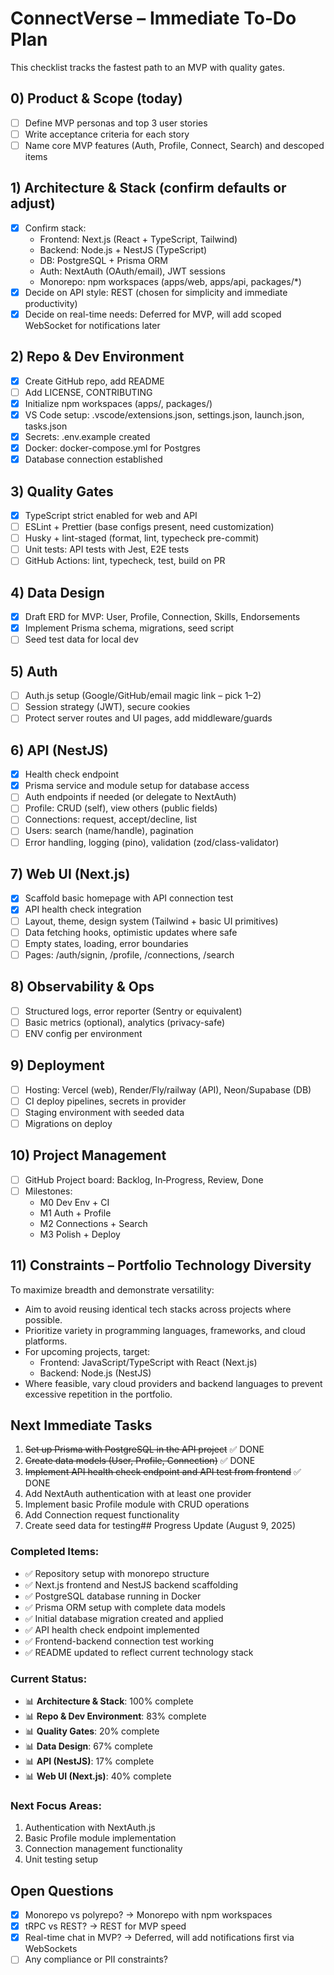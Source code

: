 # ConnectVerse – Immediate To‑Do Plan

This checklist tracks the fastest path to an MVP with quality gates.

## 0) Product & Scope (today)

- [ ] Define MVP personas and top 3 user stories
- [ ] Write acceptance criteria for each story
- [ ] Name core MVP features (Auth, Profile, Connect, Search) and descoped items

## 1) Architecture & Stack (confirm defaults or adjust)

- [x] Confirm stack:
  - Frontend: Next.js (React + TypeScript, Tailwind)
  - Backend: Node.js + NestJS (TypeScript)
  - DB: PostgreSQL + Prisma ORM
  - Auth: NextAuth (OAuth/email), JWT sessions
  - Monorepo: npm workspaces (apps/web, apps/api, packages/\*)
- [x] Decide on API style: REST (chosen for simplicity and immediate productivity)
- [x] Decide on real-time needs: Deferred for MVP, will add scoped WebSocket for notifications later

## 2) Repo & Dev Environment

- [x] Create GitHub repo, add README
- [ ] Add LICENSE, CONTRIBUTING
- [x] Initialize npm workspaces (apps/, packages/)
- [x] VS Code setup: .vscode/extensions.json, settings.json, launch.json, tasks.json
- [x] Secrets: .env.example created
- [x] Docker: docker-compose.yml for Postgres
- [x] Database connection established

## 3) Quality Gates

- [x] TypeScript strict enabled for web and API
- [ ] ESLint + Prettier (base configs present, need customization)
- [ ] Husky + lint-staged (format, lint, typecheck pre-commit)
- [ ] Unit tests: API tests with Jest, E2E tests
- [ ] GitHub Actions: lint, typecheck, test, build on PR

## 4) Data Design

- [x] Draft ERD for MVP: User, Profile, Connection, Skills, Endorsements
- [x] Implement Prisma schema, migrations, seed script
- [ ] Seed test data for local dev

## 5) Auth

- [ ] Auth.js setup (Google/GitHub/email magic link – pick 1–2)
- [ ] Session strategy (JWT), secure cookies
- [ ] Protect server routes and UI pages, add middleware/guards

## 6) API (NestJS)

- [x] Health check endpoint
- [x] Prisma service and module setup for database access
- [ ] Auth endpoints if needed (or delegate to NextAuth)
- [ ] Profile: CRUD (self), view others (public fields)
- [ ] Connections: request, accept/decline, list
- [ ] Users: search (name/handle), pagination
- [ ] Error handling, logging (pino), validation (zod/class-validator)

## 7) Web UI (Next.js)

- [x] Scaffold basic homepage with API connection test
- [x] API health check integration
- [ ] Layout, theme, design system (Tailwind + basic UI primitives)
- [ ] Data fetching hooks, optimistic updates where safe
- [ ] Empty states, loading, error boundaries
- [ ] Pages: /auth/signin, /profile, /connections, /search

## 8) Observability & Ops

- [ ] Structured logs, error reporter (Sentry or equivalent)
- [ ] Basic metrics (optional), analytics (privacy-safe)
- [ ] ENV config per environment

## 9) Deployment

- [ ] Hosting: Vercel (web), Render/Fly/railway (API), Neon/Supabase (DB)
- [ ] CI deploy pipelines, secrets in provider
- [ ] Staging environment with seeded data
- [ ] Migrations on deploy

## 10) Project Management

- [ ] GitHub Project board: Backlog, In‑Progress, Review, Done
- [ ] Milestones:
  - M0 Dev Env + CI
  - M1 Auth + Profile
  - M2 Connections + Search
  - M3 Polish + Deploy

## 11) Constraints – Portfolio Technology Diversity

To maximize breadth and demonstrate versatility:

- Aim to avoid reusing identical tech stacks across projects where possible.
- Prioritize variety in programming languages, frameworks, and cloud platforms.
- For upcoming projects, target:
  - Frontend: JavaScript/TypeScript with React (Next.js)
  - Backend: Node.js (NestJS)
- Where feasible, vary cloud providers and backend languages to prevent excessive repetition in the portfolio.

## Next Immediate Tasks

1. ~~Set up Prisma with PostgreSQL in the API project~~ ✅ DONE
2. ~~Create data models (User, Profile, Connection)~~ ✅ DONE
3. ~~Implement API health check endpoint and API test from frontend~~ ✅ DONE
4. Add NextAuth authentication with at least one provider
5. Implement basic Profile module with CRUD operations
6. Add Connection request functionality
7. Create seed data for testing## Progress Update (August 9, 2025)

### Completed Items:

- ✅ Repository setup with monorepo structure
- ✅ Next.js frontend and NestJS backend scaffolding
- ✅ PostgreSQL database running in Docker
- ✅ Prisma ORM setup with complete data models
- ✅ Initial database migration created and applied
- ✅ API health check endpoint implemented
- ✅ Frontend-backend connection test working
- ✅ README updated to reflect current technology stack

### Current Status:

- 📊 **Architecture & Stack**: 100% complete
- 📊 **Repo & Dev Environment**: 83% complete
- 📊 **Quality Gates**: 20% complete
- 📊 **Data Design**: 67% complete
- 📊 **API (NestJS)**: 17% complete
- 📊 **Web UI (Next.js)**: 40% complete

### Next Focus Areas:

1. Authentication with NextAuth.js
2. Basic Profile module implementation
3. Connection management functionality
4. Unit testing setup

## Open Questions

- [x] Monorepo vs polyrepo? → Monorepo with npm workspaces
- [x] tRPC vs REST? → REST for MVP speed
- [x] Real-time chat in MVP? → Deferred, will add notifications first via WebSockets
- [ ] Any compliance or PII constraints?
